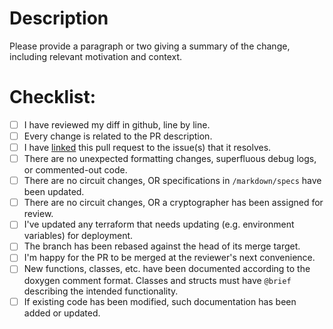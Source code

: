 # Description

Please provide a paragraph or two giving a summary of the change, including relevant motivation and context.

# Checklist:

- [ ] I have reviewed my diff in github, line by line.
- [ ] Every change is related to the PR description.
- [ ] I have [linked](https://docs.github.com/en/issues/tracking-your-work-with-issues/linking-a-pull-request-to-an-issue) this pull request to the issue(s) that it resolves.
- [ ] There are no unexpected formatting changes, superfluous debug logs, or commented-out code.
- [ ] There are no circuit changes, OR specifications in `/markdown/specs` have been updated.
- [ ] There are no circuit changes, OR a cryptographer has been assigned for review.
- [ ] I've updated any terraform that needs updating (e.g. environment variables) for deployment.
- [ ] The branch has been rebased against the head of its merge target.
- [ ] I'm happy for the PR to be merged at the reviewer's next convenience.
- [ ] New functions, classes, etc. have been documented according to the doxygen comment format. Classes and structs must have `@brief` describing the intended functionality.
- [ ] If existing code has been modified, such documentation has been added or updated.
